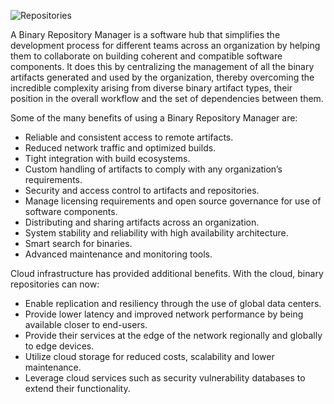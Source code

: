 ![Repositories](https://raw.githubusercontent.com/manishrps/gcp-gke-workshop/master/docs/images/repositories.png)

A Binary Repository Manager is a software hub that simplifies the development process for different teams across an organization by helping them to collaborate on building coherent and compatible software components. It does this by centralizing the management of all the binary artifacts generated and used by the organization, thereby overcoming the incredible complexity arising from diverse binary artifact types, their position in the overall workflow and the set of dependencies between them.

Some of the many benefits of using a Binary Repository Manager are:

- Reliable and consistent access to remote artifacts.
- Reduced network traffic and optimized builds.
- Tight integration with build ecosystems.
- Custom handling of artifacts to comply with any organization’s requirements.
- Security and access control to artifacts and repositories.
- Manage licensing requirements and open source governance for use of software components.
- Distributing and sharing artifacts across an organization.
- System stability and reliability with high availability architecture.
- Smart search for binaries.
- Advanced maintenance and monitoring tools.

Cloud infrastructure has provided additional benefits. With the cloud, binary repositories can now:

- Enable replication and resiliency through the use of global data centers.
- Provide lower latency and improved network performance by being available closer to end-users.
- Provide their services at the edge of the network regionally and globally to edge devices.
- Utilize cloud storage for reduced costs, scalability and lower maintenance.
- Leverage cloud services such as security vulnerability databases to extend their functionality.


